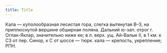 ```yaml
---
title: Title
---
```


Кала — куполообразная лесистая гора, слегка вытянутая В–З, на приплюснутой
вершине обширная поляна. Дальний ю-зап. отрог г. Оглан-Яклар, значительно ниже
ее; в л. верх. ущ. Ай-Валык II, в 1 км. к СЗ от пер. Синор, к С от шоссе — тюрк.
кала — крепость, укрепление; РПН.
